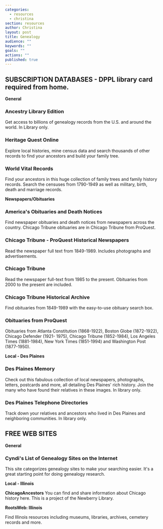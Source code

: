 ```yaml
---
categories: 
  - resources
  - christina
section: resources
author: Christina
layout: post
title: Genealogy
audience: ""
keywords: ""
goals: ""
actions: ""
published: true
---
```


##  SUBSCRIPTION DATABASES - DPPL library card required from home.

**General**

### Ancestry Library Edition
Get access to billions of genealogy records from the U.S. and around the world. In Library only.

### Heritage Quest Online
Explore local histories, mine census data and search thousands of other records to find your ancestors and build your family tree.

### World Vital Records
Find your ancestors in this huge collection of family trees and family history records. Search the censuses from 1790-1949 as well as military, birth, death and marriage records.

**Newspapers/Obituaries**

### America's Obituaries and Death Notices
Find newspaper obituaries and death notices from newspapers across the country.  Chicago Tribune obituaries are in Chicago Tribune from ProQuest.

### Chicago Tribune - ProQuest Historical Newspapers
Read the newspaper full text from 1849-1989. Includes photographs and advertisements.

### Chicago Tribune
Read the newspaper full-text from 1985 to the present. Obituaries from 2000 to the present are included.

### Chicago Tribune Historical Archive
Find obituaries from 1849-1989 with the easy-to-use obituary search box.

### Obituaries from ProQuest
Obituaries from Atlanta Constitution (1868-1922), Boston Globe (1872-1922), Chicago Defender (1921- 1975), Chicago Tribune (1852-1984), Los Angeles Times (1881-1984), New York Times (1851-1994) and Washington Post (1877-1950).

**Local - Des Plaines**

### Des Plaines Memory
Check out this fabulous collection of local newspapers, photographs, letters, postcards and more, all detailing Des Plaines' rich history. Join the many who have found their relatives in these images. In library only.

### Des Plaines Telephone Directories
Track down your relatives and ancestors who lived in Des Plaines and neighboring communities. In library only.

## FREE WEB SITES

**General**

### Cyndi's List of Genealogy Sites on the Internet
This site categorizes genealogy sites to make your searching easier. It's a great starting point for doing genealogy research. 

**Local - Illinois**

**ChicagoAncestors**
You can find and share information about Chicago history here. This is a project of the Newberry Library.

**RootsWeb: Illinois**

Find Illinois resources including museums, libraries, archives, cemetery records and more.

